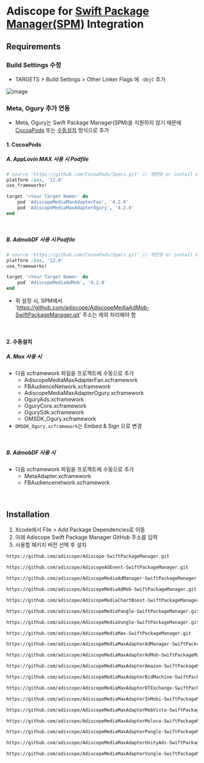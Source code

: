 # Adiscope for [Swift Package Manager(SPM)](https://www.swift.org/documentation/package-manager/) Integration

## Requirements
### Build Settings 수정
- TARGETS > Build Settings > Other Linker Flags 에 `-ObjC` 추가<br/>

![image](https://github.com/user-attachments/assets/78c0472d-e384-406a-b038-a177c4ab3458)
<br/>

### Meta, Ogury 추가 연동
- Meta, Ogury는 Swift Package Manager(SPM)을 지원하지 않기 때문에 [CocoaPods](../README.md) 또는 [수동설치](./Installation_manual.md) 방식으로 추가
#### 1. CocoaPods
##### A. AppLovin MAX 사용 시 Podfile
```ruby
# source 'https://github.com/CocoaPods/Specs.git' // 제한망 or install error시 추가
platform :ios, '12.0'
use_frameworks!

target '<Your Target Name>' do
    pod 'AdiscopeMediaMaxAdapterFan', '4.2.0'
    pod 'AdiscopeMediaMaxAdapterOgury', '4.2.0'
end
```
<br/>

##### B. AdmobDF 사용 시 Podfile
```ruby
# source 'https://github.com/CocoaPods/Specs.git' // 제한망 or install error시 추가
platform :ios, '12.0'
use_frameworks!

target '<Your Target Name>' do
    pod 'AdiscopeMediaAdMob', '4.2.0'
end
```
- 위 설정 시, SPM에서 'https://github.com/adiscope/AdiscopeMediaAdMob-SwiftPackageManager.git' 주소는 제외 처리해야 함
<br/>

#### 2. 수동설치
##### A. Max 사용 시
- 다음 xcframework 파일을 프로젝트에 수동으로 추가
  - AdiscopeMediaMaxAdapterFan.xcframework
  - FBAudienceNetwork.xcframework
  - AdiscopeMediaMaxAdapterOgury.xcframework
  - OguryAds.xcframework
  - OguryCore.xcframework
  - OgurySdk.xcframework
  - OMSDK_Ogury.xcframework
- `OMSDK_Ogury.xcframework`는 Embed & Sign 으로 변경
<br/>

##### B. AdmobDF 사용 시
- 다음 xcframework 파일을 프로젝트에 수동으로 추가
  - MetaAdapter.xcframework
  - FBAudiencenetwork.xcframework
<br/><br/><br/>

## Installation
1. Xcode에서 File > Add Package Dependencies로 이동
2. 아래 Adiscope Swift Package Manager GitHub 주소를 입력
3. 사용할 패키지 버전 선택 후 설치
```html
https://github.com/adiscope/Adiscope-SwiftPackageManager.git
```
```html
https://github.com/adiscope/AdiscopeAdEvent-SwiftPackageManager.git
```
```html
https://github.com/adiscope/AdiscopeMediaAdManager-SwiftPackageManager.git
```
```html
https://github.com/adiscope/AdiscopeMediaAdMob-SwiftPackageManager.git
```
```html
https://github.com/adiscope/AdiscopeMediaChartBoost-SwiftPackageManager.git
```
```html
https://github.com/adiscope/AdiscopeMediaPangle-SwiftPackageManager.git
```
```html
https://github.com/adiscope/AdiscopeMediaVungle-SwiftPackageManager.git
```
```html
https://github.com/adiscope/AdiscopeMediaMax-SwiftPackageManager.git
```
```html
https://github.com/adiscope/AdiscopeMediaMaxAdapterAdManager-SwiftPackageManager.git
```
```html
https://github.com/adiscope/AdiscopeMediaMaxAdapterAdMob-SwiftPackageManager.git
```
```html
https://github.com/adiscope/AdiscopeMediaMaxAdapterAmazon-SwiftPackageManager.git
```
```html
https://github.com/adiscope/AdiscopeMediaMaxAdapterBidMachine-SwiftPackageManager.git
```
```html
https://github.com/adiscope/AdiscopeMediaMaxAdapterDTExchange-SwiftPackageManager.git
```
```html
https://github.com/adiscope/AdiscopeMediaMaxAdapterInMobi-SwiftPackageManager.git
```
```html
https://github.com/adiscope/AdiscopeMediaMaxAdapterMobVista-SwiftPackageManager.git
```
```html
https://github.com/adiscope/AdiscopeMediaMaxAdapterMoloco-SwiftPackageManager.git
```
```html
https://github.com/adiscope/AdiscopeMediaMaxAdapterPangle-SwiftPackageManager.git
```
```html
https://github.com/adiscope/AdiscopeMediaMaxAdapterUnityAds-SwiftPackageManager.git
```
```html
https://github.com/adiscope/AdiscopeMediaMaxAdapterVungle-SwiftPackageManager.git
```

